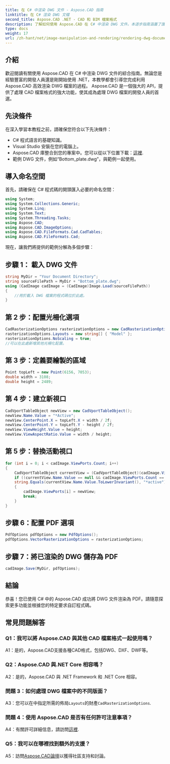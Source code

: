 ```yaml
---
title: 在 C# 中渲染 DWG 文件 - Aspose.CAD 指南
linktitle: 在 C# 渲染 DWG 文檔
second_title: Aspose.CAD .NET - CAD 和 BIM 檔案格式
description: 了解如何使用 Aspose.CAD 在 C# 中渲染 DWG 文件。本逐步指南涵蓋了匯入、設定和儲存程式碼範例。
type: docs
weight: 17
url: /zh-hant/net/image-manipulation-and-rendering/rendering-dwg-documents/
---
```

## 介紹

歡迎閱讀有關使用 Aspose.CAD 在 C# 中渲染 DWG 文件的綜合指南。無論您是經驗豐富的開發人員還是剛開始使用 .NET，本教學都會引導您完成利用 Aspose.CAD 高效渲染 DWG 檔案的過程。 Aspose.CAD 是一個強大的 API，提供了處理 CAD 檔案格式的強大功能，使其成為處理 DWG 檔案的開發人員的首選。

## 先決條件

在深入學習本教程之前，請確保您符合以下先決條件：

- C# 程式語言的基礎知識。
- Visual Studio 安裝在您的電腦上。
-  Aspose.CAD 庫整合到您的專案中。您可以從以下位置下載：[這裡](https://releases.aspose.com/cad/net/).
- 範例 DWG 文件，例如“Bottom_plate.dwg”，與範例一起使用。

## 導入命名空間

首先，請確保在 C# 程式碼的開頭匯入必要的命名空間：

```csharp
using System;
using System.Collections.Generic;
using System.Linq;
using System.Text;
using System.Threading.Tasks;
using Aspose.CAD;
using Aspose.CAD.ImageOptions;
using Aspose.CAD.FileFormats.Cad.CadTables;
using Aspose.CAD.FileFormats.Cad;
```

現在，讓我們將提供的範例分解為多個步驟：

## 步驟 1： 載入 DWG 文件

```csharp
string MyDir = "Your Document Directory";
string sourceFilePath = MyDir + "Bottom_plate.dwg";
using (CadImage cadImage = (CadImage)Image.Load(sourceFilePath))
{
    //用於載入 DWG 檔案的程式碼位於此處。
}
```

## 第 2 步：配置光柵化選項

```csharp
CadRasterizationOptions rasterizationOptions = new CadRasterizationOptions();
rasterizationOptions.Layouts = new string[] { "Model" };
rasterizationOptions.NoScaling = true;
//可以在此處新增其他光柵化配置。
```

## 第 3 步：定義要繪製的區域

```csharp
Point topLeft = new Point(6156, 7053);
double width = 3108;
double height = 2489;
```

## 第 4 步：建立新視口

```csharp
CadVportTableObject newView = new CadVportTableObject();
newView.Name.Value = "*Active";
newView.CenterPoint.X = topLeft.X + width / 2f;
newView.CenterPoint.Y = topLeft.Y - height / 2f;
newView.ViewHeight.Value = height;
newView.ViewAspectRatio.Value = width / height;
```

## 第 5 步：替換活動視口

```csharp
for (int i = 0; i < cadImage.ViewPorts.Count; i++)
{
    CadVportTableObject currentView = (CadVportTableObject)(cadImage.ViewPorts[i]);
    if ((currentView.Name.Value == null && cadImage.ViewPorts.Count == 1) ||
    string.Equals(currentView.Name.Value.ToLowerInvariant(), "*active"))
    {
        cadImage.ViewPorts[i] = newView;
        break;
    }
}
```

## 步驟 6：配置 PDF 選項

```csharp
PdfOptions pdfOptions = new PdfOptions();
pdfOptions.VectorRasterizationOptions = rasterizationOptions;
```

## 步驟 7：將已渲染的 DWG 儲存為 PDF

```csharp
cadImage.Save(MyDir, pdfOptions);
```

## 結論

恭喜！您已使用 C# 中的 Aspose.CAD 成功將 DWG 文件渲染為 PDF。請隨意探索更多功能並根據您的特定要求自訂程式碼。

## 常見問題解答

### Q1：我可以將 Aspose.CAD 與其他 CAD 檔案格式一起使用嗎？

A1：是的，Aspose.CAD支援各種CAD格式，包括DWG、DXF、DWF等。

### Q2：Aspose.CAD 與.NET Core 相容嗎？

A2：是的，Aspose.CAD 與 .NET Framework 和 .NET Core 相容。

### 問題 3：如何處理 DWG 檔案中的不同版面？

 A3：您可以在中指定所需的佈局`Layouts`的財產`CadRasterizationOptions`.

### 問題 4：使用 Aspose.CAD 是否有任何許可注意事項？

 A4：有關許可詳細信息，請訪問[這裡](https://purchase.aspose.com/buy).

### Q5：我可以在哪裡找到額外的支援？

A5：訪問[Aspose.CAD論壇](https://forum.aspose.com/c/cad/19)以獲得社區支持和討論。
